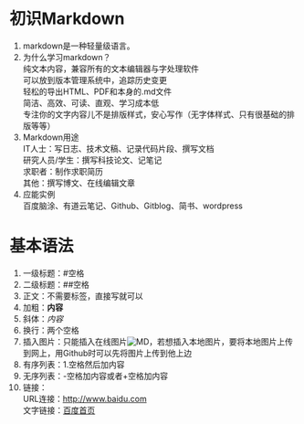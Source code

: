 # 初识Markdown
1. markdown是一种轻量级语言。
2. 为什么学习markdown？  
纯文本内容，兼容所有的文本编辑器与字处理软件  
可以放到版本管理系统中，追踪历史变更  
轻松的导出HTML、PDF和本身的.md文件  
简洁、高效、可读、直观、学习成本低  
专注你的文字内容儿不是排版样式，安心写作（无字体样式、只有很基础的排版等等）
3. Markdown用途  
IT人士：写日志、技术文稿、记录代码片段、撰写文档    
研究人员/学生：撰写科技论文、记笔记    
求职者：制作求职简历  
其他：撰写博文、在线编辑文章  
3. 应能实例  
百度脑涂、有道云笔记、Github、Gitblog、简书、wordpress  
# 基本语法
1. 一级标题：#空格  
2. 二级标题：##空格  
3. 正文：不需要标签，直接写就可以  
4. 加粗：**内容**  
5. 斜体：*内容*  
6. 换行：两个空格  
7. 插入图片：只能插入在线图片![MD](图片的地址)，若想插入本地图片，要将本地图片上传到网上，用Github时可以先将图片上传到他上边  
8. 有序列表：1.空格然后加内容  
9. 无序列表：-空格加内容或者+空格加内容   
10. 链接：  
URL连接：<http://www.baidu.com>    
文字链接：[百度首页](http://www.baidu.com)  
